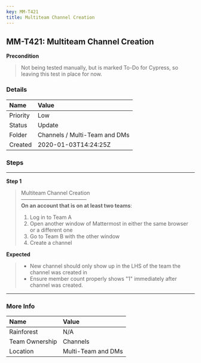 ```yaml
---
key: MM-T421
title: Multiteam Channel Creation
---
```


## MM-T421: Multiteam Channel Creation

**Precondition**

> <article>Not being tested manually, but is marked To-Do for Cypress, so leaving this test in place for now.</article>

### Details

| Name     | Value                         |
| :------- | :---------------------------- |
| Priority | Low                           |
| Status   | Update                        |
| Folder   | Channels / Multi-Team and DMs |
| Created  | 2020-01-03T14:24:25Z          |

### Steps

<hr/>

**Step 1**

> <article>Multiteam Channel Creation<br>–––––––––––––––––––––––––<br><strong>On an account that is on at least two teams</strong>:<ol><li>Log in to Team A</li><li>Open another window of Mattermost in either the same browser or a different one</li><li>Go to Team B with the other window</li><li>Create a channel</li></ol></article>

**Expected**

> <article><ul><li>New channel should only show up in the LHS of the team the channel was created in</li><li>Ensure member count properly shows "1" immediately after channel was created.</li></ul></article>

<hr/>

### More Info

| Name           | Value              |
| :------------- | :----------------- |
| Rainforest     | N/A                |
| Team Ownership | Channels           |
| Location       | Multi-Team and DMs |
